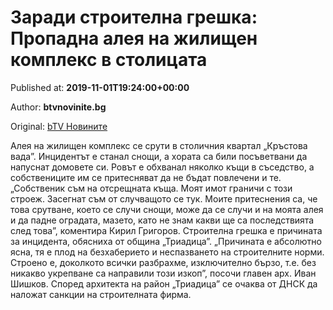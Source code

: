
# Заради строителна грешка: Пропадна алея на жилищен комплекс в столицата

Published at: **2019-11-01T19:24:00+00:00**

Author: **btvnovinite.bg**

Original: [bTV Новините](https://btvnovinite.bg/bulgaria/zaradi-stroitelna-greshka-propadna-aleja-na-zhilishten-kompleks-v-stolicata.html)

Алея на жилищен комплекс се срути в столичния квартал „Кръстова вада”. Инцидентът е станал снощи, а хората са били посъветвани да напуснат домовете си. Ровът е обхванал няколко къщи в съседство, а собствениците им се притесняват да не бъдат повлечени и те.
„Собственик съм на отсрещната къща. Моят имот граничи с този строеж. Засегнат съм от случващото се тук. Моите притеснения са, че това срутване, което се случи снощи, може да се случи и на моята алея и да падне оградата, мазето, като не знам какви ще са последствията след това”, коментира Кирил Григоров.
Строителна грешка е причината за инцидента, обясниха от община „Триадица”. „Причината е абсолютно ясна, тя е плод на безхаберието и неспазването на строителните норми. Строено е, доколкото всички разбрахме, изключително бързо, т.е. без никакво укрепване са направили този изкоп”, посочи главен арх. Иван Шишков.
Според архитекта на район „Триадица” се очаква от ДНСК да наложат санкции на строителната фирма.
